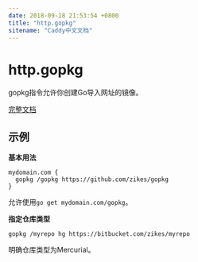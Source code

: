 ```yaml
---
date: 2018-09-18 21:53:54 +0800
title: "http.gopkg"
sitename: "Caddy中文文档"
---
```


# http.gopkg

gopkg指令允许你创建Go导入网址的镜像。

[完整文档](https://github.com/zikes/gopkg/blob/master/README.md)

## 示例

__基本用法__

```caddy
mydomain.com {
  gopkg /gopkg https://github.com/zikes/gopkg
}
```

允许使用`go get mydomain.com/gopkg`。

__指定仓库类型__

```caddy
gopkg /myrepo hg https://bitbucket.com/zikes/myrepo
```

明确仓库类型为Mercurial。